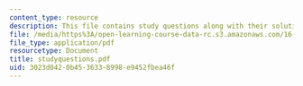 ```yaml
---
content_type: resource
description: This file contains study questions along with their solutions.
file: /media/https%3A/open-learning-course-data-rc.s3.amazonaws.com/16-100-aerodynamics-fall-2005/3023d0420b4536338998e9452fbea46f_studyquestions.pdf
file_type: application/pdf
resourcetype: Document
title: studyquestions.pdf
uid: 3023d042-0b45-3633-8998-e9452fbea46f
---
```


